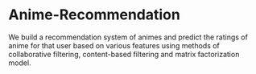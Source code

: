 # Anime-Recommendation

We build a recommendation system of animes and predict the ratings of anime for that user based on various features using methods of collaborative filtering, content-based filtering and matrix factorization model. 
